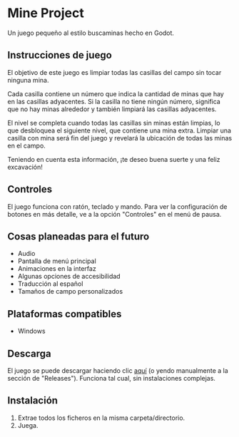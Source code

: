 # Mine Project

Un juego pequeño al estilo buscaminas hecho en Godot.

## Instrucciones de juego

El objetivo de este juego es limpiar todas las casillas del campo sin tocar ninguna mina.

Cada casilla contiene un número que indica la cantidad de minas que hay en las casillas adyacentes. Si la casilla no tiene ningún número, significa que no hay minas alrededor y también limpiará las casillas adyacentes.

El nivel se completa cuando todas las casillas sin minas están limpias, lo que desbloquea el siguiente nivel, que contiene una mina extra.
Limpiar una casilla con mina será fin del juego y revelará la ubicación de todas las minas en el campo.

Teniendo en cuenta esta información, ¡te deseo buena suerte y una feliz excavación!

## Controles

El juego funciona con ratón, teclado y mando. Para ver la configuración de botones en más detalle, ve a la opción "Controles" en el menú de pausa.

## Cosas planeadas para el futuro

- Audio
- Pantalla de menú principal
- Animaciones en la interfaz
- Algunas opciones de accesibilidad
- Traducción al español
- Tamaños de campo personalizados

## Plataformas compatibles

- Windows

## Descarga

El juego se puede descargar haciendo clic [aquí](https://github.com/ClovCG/mine-project/releases/latest) (o yendo manualmente a la sección de "Releases"). Funciona tal cual, sin instalaciones complejas.

## Instalación

1. Extrae todos los ficheros en la misma carpeta/directorio.
2. Juega.
